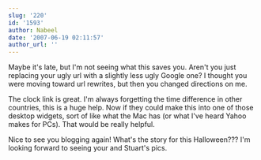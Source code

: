 ```yaml
---
slug: '220'
id: '1593'
author: Nabeel
date: '2007-06-19 02:11:57'
author_url: ''
---
```

Maybe it's late, but I'm not seeing what this saves you.  Aren't you just replacing your ugly url with a slightly less ugly Google one?  I thought you were moving toward url rewrites, but then you changed directions on me.

The clock link is great.  I'm always forgetting the time difference in other countries, this is a huge help.  Now if they could make this into one of those desktop widgets, sort of like what the Mac has (or what I've heard Yahoo makes for PCs).  That would be really helpful.  

Nice to see you blogging again!  What's the story for this Halloween???  I'm looking forward to seeing your and Stuart's pics.
